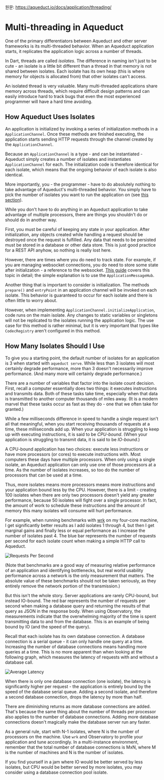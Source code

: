 원문: https://aqueduct.io/docs/application/threading/

# Multi-threading in Aqueduct

One of the primary differentiators between Aqueduct and other server  frameworks is its multi-threaded behavior. When an Aqueduct application  starts, it replicates the application logic across a number of threads.

In Dart, threads are called *isolates*. The difference in  naming isn't just to be cute - an isolate is a little bit different than  a thread in that memory is not shared between isolates. Each isolate  has its own heap (this is where memory for objects is allocated from)  that other isolates can't access.

An isolated thread is very valuable. Many multi-threaded applications  share memory across threads, which require difficult design patterns  and can easily introduce hard to track bugs that even the most  experienced programmer will have a hard time avoiding.

## How Aqueduct Uses Isolates

An application is initialized by invoking a series of initialization methods in a `ApplicationChannel`. Once these methods are finished executing, the application starts sending HTTP requests through the channel created by the `ApplicationChannel`.

Because an `ApplicationChannel` is a type - and can be instantiated - Aqueduct simply creates a number of isolates and instantiates `ApplicationChannel`  for each. The initialization code is therefore identical for each  isolate, which means that the ongoing behavior of each isolate is also  identical.

More importantly, you - the programmer - have to do absolutely  nothing to take advantage of Aqueduct's multi-threaded behavior. You  simply have to pick the number of isolates you want to run the  application on (see [this section](https://aqueduct.io/docs/application/threading/#how-many-isolates-should-i-use)).

While you don't have to do anything in an Aqueduct application to  take advantage of multiple processors, there are things you shouldn't do  or should do in another way.

First, you must be careful of keeping any state in your application.  After initialization, any objects created while handling a request  should be destroyed once the request is fulfilled. Any data that needs  to be persisted must be stored in a database or other data store. This  is just good practice for a REST API anyhow, so nothing is really lost  here.

However, there are times where you do need to track state. For  example, if you are managing websocket connections, you do need to store  some state after initialization - a reference to the websocket. [This guide](https://aqueduct.io/docs/http/websockets/) covers this topic in detail; the simple explanation is to use the `ApplicationMessageHub`.

Another thing that is important to consider is initialization. The methods `prepare()` and `entryPoint`  in an application channel will be invoked on each isolate. This  behavior is guaranteed to occur for each isolate and there is often  little to worry about.

However, when implementing `ApplicationChannel.initializeApplication`,  code runs on the main isolate. Any changes to static variables or  singletons will not be replicated to the isolates running the  application logic. The use case for this method is rather minimal, but  it is very important that types like `CodecRegistry` aren't configured in this method.

## How Many Isolates Should I Use

To give you a starting point, the default number of isolates for an application is 3 when started with `aqueduct serve`.  While less than 3 isolates will most certainly degrade performance,  more than 3 doesn't necessarily improve performance. (And many more will  certainly degrade performance.)

There are a number of variables that factor into the isolate count  decision. First, recall a computer essentially does two things: it  executes instructions and transmits data. Both of these tasks take time,  especially when that data is transmitted to another computer thousands  of miles away. (It is a modern marvel that these tasks occur as fast as  they do - one that we often take for granted.)

While a few milliseconds difference in speed to handle a single  request isn't all that meaningful, when you start receiving thousands of  requests at a time, these milliseconds add up. When your application is  struggling to keep up with executing instructions, it is said to be *CPU-bound*. (When your application is struggling to transmit data, it is said to be *IO-bound*.)

A CPU-bound application has two choices: execute less instructions or  have more processors (or cores) to execute instructions with. Most  computers these days have multiple processors. When only using a single  isolate, an Aqueduct application can only use one of those processors at  a time. As the number of isolates increases, so too do the number of  processors that can be used at a time.

Thus, more isolates means more processors means more instructions and  your application bound less by the CPU. However, there is a limit -  creating 100 isolates when there are only two processors doesn't yield  any greater performance, because 50 isolates will fight over a single  processor. In fact, the amount of work to schedule these instructions  and the amount of memory this many isolates will consume will hurt  performance.

For example, when running benchmarks with [wrk](https://github.com/wg/wrk)  on my four-core machine, I get significantly better results as I add  isolates 1 through 4, but then I get marginal gains and finally less or  equal performance as I increase the number of isolates past 4. The blue  bar represents the number of requests per second for each isolate count  when making a simple HTTP call to Aqueduct.

![Requests Per Second](https://aqueduct.io/docs/img/req_per_sec.png)

(Note that benchmarks are a good way of measuring relative  performance of an application and identifying bottlenecks, but real  world usability performance across a network is the only measurement  that matters. The absolute value of these benchmarks should not be taken  seriously, as they entirely remove the network portion of the  transmission.)

But this isn't the whole story. Server applications are rarely  CPU-bound, but instead IO-bound. The red bar represents the number of  requests per second when making a database query and returning the  results of that query as JSON in the response body. When using  Observatory, the measurements indicate that the overwhelming majority of  the time is spent transmitting data to and from the database. This is  an example of being bound by IO (and the speed of the query).

Recall that each isolate has its own database connection. A database  connection is a serial queue - it can only handle one query at a time.  Increasing the number of database connections means handling more  queries at a time. This is no more apparent than when looking at the  following graph, which measures the latency of requests with and without  a database call.

![Average Latency](https://aqueduct.io/docs/img/latency.png)

When there is only one database connection (one isolate), the latency  is significantly higher per request - the application is entirely bound  by the speed of the database serial queue. Adding a second isolate, and  therefore a second database connection, drops the latency by more than  half.

There are diminishing returns as more database connections are added.  That's because the same thing about the number of threads per processor  also applies to the number of database connections. Adding more  database connections doesn't magically make the database server run any  faster.

As a general rule, start with N-1 isolates, where N is the number of processors on the machine. Use `wrk`  and Observatory to profile your application and tune accordingly. In a  multi-instance environment, remember that the total number of database  connections is MxN, where M is the number of machines and N is the  number of isolates.

If you find yourself in a jam where IO would be better served by less  isolates, but CPU would be better served by more isolates, you may  consider using a database connection pool isolate.